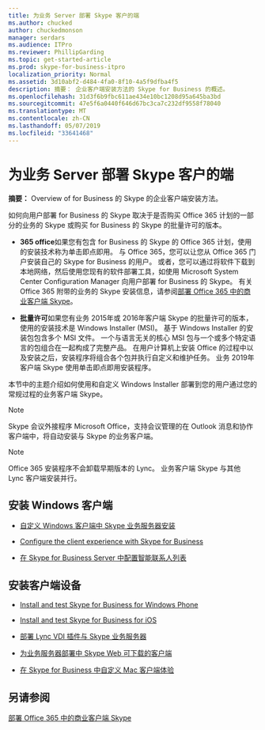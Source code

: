 ```yaml
---
title: 为业务 Server 部署 Skype 客户的端
ms.author: chucked
author: chuckedmonson
manager: serdars
ms.audience: ITPro
ms.reviewer: PhillipGarding
ms.topic: get-started-article
ms.prod: skype-for-business-itpro
localization_priority: Normal
ms.assetid: 3d10abf2-d484-4fa0-8f10-4a5f9dfba4f5
description: 摘要： 企业客户端安装方法的 Skype for Business 的概述。
ms.openlocfilehash: 31d3f6b9fbc611ae434e10bc1208d95a645ba3bd
ms.sourcegitcommit: 47e5f6a0440f646d67bc3ca7c232df9558f78040
ms.translationtype: MT
ms.contentlocale: zh-CN
ms.lasthandoff: 05/07/2019
ms.locfileid: "33641468"
---
```

# <a name="deploy-clients-for-skype-for-business-server"></a>为业务 Server 部署 Skype 客户的端
 
**摘要：** Overview of for Business 的 Skype 的企业客户端安装方法。
  
如何向用户部署 for Business 的 Skype 取决于是否购买 Office 365 计划的一部分的业务的 Skype 或购买 for Business 的 Skype 的批量许可的版本。 
  
- **365 office**如果您有包含 for Business 的 Skype 的 Office 365 计划，使用的安装技术称为单击即点即用。 与 Office 365，您可以让您从 Office 365 门户安装自己的 Skype for Business 的用户。 或者，您可以通过将软件下载到本地网络，然后使用您现有的软件部署工具，如使用 Microsoft System Center Configuration Manager 向用户部署 for Business 的 Skype。 有关 Office 365 附带的业务的 Skype 安装信息，请参阅[部署 Office 365 中的商业客户端 Skype](https://support.office.com/article/8c563b81-22c9-4024-9efe-9fe28c7bbc96)。
    
- **批量许可**如果您有业务 2015年或 2016年客户端 Skype 的批量许可的版本，使用的安装技术是 Windows Installer (MSI)。 基于 Windows Installer 的安装包包含多个 MSI 文件。 一个与语言无关的核心 MSI 包与一个或多个特定语言的包组合在一起构成了完整产品。 在用户计算机上安装 Office 的过程中以及安装之后，安装程序将组合各个包并执行自定义和维护任务。 业务 2019年客户端 Skype 使用单击即点即用安装程序。
    
本节中的主题介绍如何使用和自定义 Windows Installer 部署到您的用户通过您的常规过程的业务客户端 Skype。
  
> [!NOTE]
> Skype 会议外接程序 Microsoft Office，支持会议管理的在 Outlook 消息和协作客户端中，将自动安装与 Skype 的业务客户端。 
  
> [!NOTE]
> Office 365 安装程序不会卸载早期版本的 Lync。 业务客户端 Skype 与其他 Lync 客户端安装并行。 
  
## <a name="installing-windows-clients"></a>安装 Windows 客户端

- [自定义 Windows 客户端中 Skype 业务服务器安装](customize-windows-client-installation.md)
    
- [Configure the client experience with Skype for Business](configure-the-client-experience.md)
    
- [在 Skype for Business Server 中配置智能联系人列表](configure-smart-contacts-list.md)
    
## <a name="installing-device-clients"></a>安装客户端设备

- [Install and test Skype for Business for Windows Phone](windows-phone.md)
    
- [Install and test Skype for Business for iOS](ios.md)
    
    
- [部署 Lync VDI 插件与 Skype 业务服务器](deploy-the-lync-vdi-plug-in.md)
    
- [为业务服务器部署中 Skype Web 可下载的客户端](deploy-web-downloadable-clients.md)
    
- [在 Skype for Business 中自定义 Mac 客户端体验](customize-the-mac-client-experience.md)
    
## <a name="see-also"></a>另请参阅

[部署 Office 365 中的商业客户端 Skype](../../../SfbOnline/set-up-skype-for-business-online/deploy-the-skype-for-business-client-in-office-365.md)